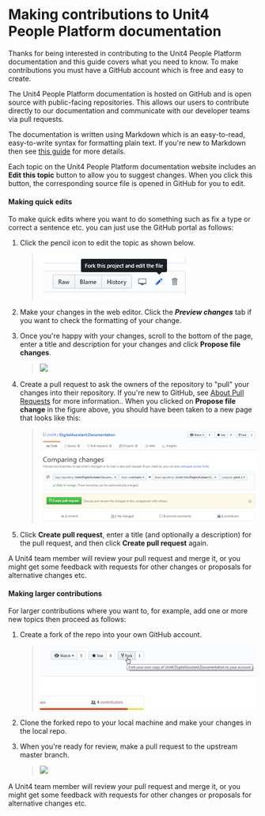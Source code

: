 # Making contributions to Unit4 People Platform documentation

Thanks for being interested in contributing to the Unit4 People Platform documentation and this guide covers what you need to know. To make contributions you must have a GitHub account which is free and easy to create.

The Unit4 People Platform documentation is hosted on GitHub and is open source with public-facing repositories. This allows our users to contribute directly to our documentation and communicate with our developer teams via pull requests.

The documentation is written using Markdown which is an easy-to-read, easy-to-write syntax for formatting plain text. If you're new to Markdown then see [this guide](https://help.github.com/en/articles/basic-writing-and-formatting-syntax) for more details.

Each topic on the Unit4 People Platform documentation website includes an **Edit this topic** button to allow you to suggest changes. When you click this button, the corresponding source file is opened in GitHub for you to edit.

#### Making quick edits
To make quick edits where you want to do something such as fix a type or correct a sentence etc. you can just use the GitHub portal as follows:

1. Click the pencil icon to edit the topic as shown below. 

    >![](docs/images/edit-in-github.png) 

2. Make your changes in the web editor. Click the _**Preview changes**_ tab if you want to check the formatting of your change.

3. Once you're happy with your changes, scroll to the bottom of the page, enter a title and description for your changes and click **Propose file changes**.
    >![](images/propose-file-changes75pct.png)

4. Create a pull request to ask the owners of the repository to "pull" your changes into their repository. If you're new to GitHub, see [About Pull Requests](https://help.github.com/en/articles/about-pull-requests) for more information.. When you clicked on **Propose file change** in the figure above, you should have been taken to a new page that looks like this:

    >![](docs/images/create-pull-request75pct.png)

5. Click **Create pull request**, enter a title (and optionally a description) for the pull request, and then click **Create pull request** again. 

A Unit4 team member will review your pull request and merge it, or you might get some feedback with requests for other changes or proposals for alternative changes etc.

#### Making larger contributions

For larger contributions where you want to, for example, add one or more new topics then proceed as follows:

1. Create a fork of the repo into your own GitHub account.

     >![](docs/images/fork-repo75pct.png) 

2. Clone the forked repo to your local machine and make your changes in the local repo.
3. When you're ready for review, make a pull request to the upstream master branch.
    >![](images/create-pullrequest-master.png)

A Unit4 team member will review your pull request and merge it, or you might get some feedback with requests for other changes or proposals for alternative changes etc.

